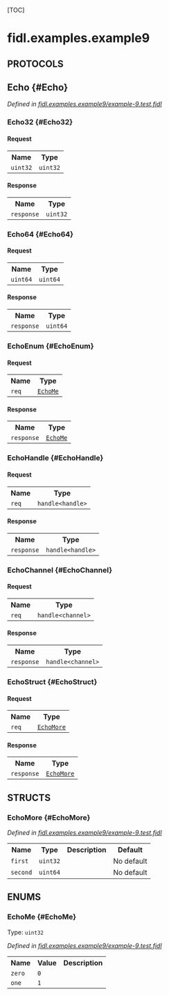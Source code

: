 [TOC]

# fidl.examples.example9


## **PROTOCOLS**

## Echo {#Echo}
*Defined in [fidl.examples.example9/example-9.test.fidl](https://fuchsia.googlesource.com/fuchsia/+/master/zircon/tools/fidl/examples/example-9.test.fidl#17)*


### Echo32 {#Echo32}


#### Request
<table>
    <tr><th>Name</th><th>Type</th></tr>
    <tr>
            <td><code>uint32</code></td>
            <td>
                <code>uint32</code>
            </td>
        </tr></table>


#### Response
<table>
    <tr><th>Name</th><th>Type</th></tr>
    <tr>
            <td><code>response</code></td>
            <td>
                <code>uint32</code>
            </td>
        </tr></table>

### Echo64 {#Echo64}


#### Request
<table>
    <tr><th>Name</th><th>Type</th></tr>
    <tr>
            <td><code>uint64</code></td>
            <td>
                <code>uint64</code>
            </td>
        </tr></table>


#### Response
<table>
    <tr><th>Name</th><th>Type</th></tr>
    <tr>
            <td><code>response</code></td>
            <td>
                <code>uint64</code>
            </td>
        </tr></table>

### EchoEnum {#EchoEnum}


#### Request
<table>
    <tr><th>Name</th><th>Type</th></tr>
    <tr>
            <td><code>req</code></td>
            <td>
                <code><a class='link' href='#EchoMe'>EchoMe</a></code>
            </td>
        </tr></table>


#### Response
<table>
    <tr><th>Name</th><th>Type</th></tr>
    <tr>
            <td><code>response</code></td>
            <td>
                <code><a class='link' href='#EchoMe'>EchoMe</a></code>
            </td>
        </tr></table>

### EchoHandle {#EchoHandle}


#### Request
<table>
    <tr><th>Name</th><th>Type</th></tr>
    <tr>
            <td><code>req</code></td>
            <td>
                <code>handle&lt;handle&gt;</code>
            </td>
        </tr></table>


#### Response
<table>
    <tr><th>Name</th><th>Type</th></tr>
    <tr>
            <td><code>response</code></td>
            <td>
                <code>handle&lt;handle&gt;</code>
            </td>
        </tr></table>

### EchoChannel {#EchoChannel}


#### Request
<table>
    <tr><th>Name</th><th>Type</th></tr>
    <tr>
            <td><code>req</code></td>
            <td>
                <code>handle&lt;channel&gt;</code>
            </td>
        </tr></table>


#### Response
<table>
    <tr><th>Name</th><th>Type</th></tr>
    <tr>
            <td><code>response</code></td>
            <td>
                <code>handle&lt;channel&gt;</code>
            </td>
        </tr></table>

### EchoStruct {#EchoStruct}


#### Request
<table>
    <tr><th>Name</th><th>Type</th></tr>
    <tr>
            <td><code>req</code></td>
            <td>
                <code><a class='link' href='#EchoMore'>EchoMore</a></code>
            </td>
        </tr></table>


#### Response
<table>
    <tr><th>Name</th><th>Type</th></tr>
    <tr>
            <td><code>response</code></td>
            <td>
                <code><a class='link' href='#EchoMore'>EchoMore</a></code>
            </td>
        </tr></table>



## **STRUCTS**

### EchoMore {#EchoMore}
*Defined in [fidl.examples.example9/example-9.test.fidl](https://fuchsia.googlesource.com/fuchsia/+/master/zircon/tools/fidl/examples/example-9.test.fidl#12)*





<table>
    <tr><th>Name</th><th>Type</th><th>Description</th><th>Default</th></tr><tr>
            <td><code>first</code></td>
            <td>
                <code>uint32</code>
            </td>
            <td></td>
            <td>No default</td>
        </tr><tr>
            <td><code>second</code></td>
            <td>
                <code>uint64</code>
            </td>
            <td></td>
            <td>No default</td>
        </tr>
</table>



## **ENUMS**

### EchoMe {#EchoMe}
Type: <code>uint32</code>

*Defined in [fidl.examples.example9/example-9.test.fidl](https://fuchsia.googlesource.com/fuchsia/+/master/zircon/tools/fidl/examples/example-9.test.fidl#7)*



<table>
    <tr><th>Name</th><th>Value</th><th>Description</th></tr><tr>
            <td><code>zero</code></td>
            <td><code>0</code></td>
            <td></td>
        </tr><tr>
            <td><code>one</code></td>
            <td><code>1</code></td>
            <td></td>
        </tr></table>











